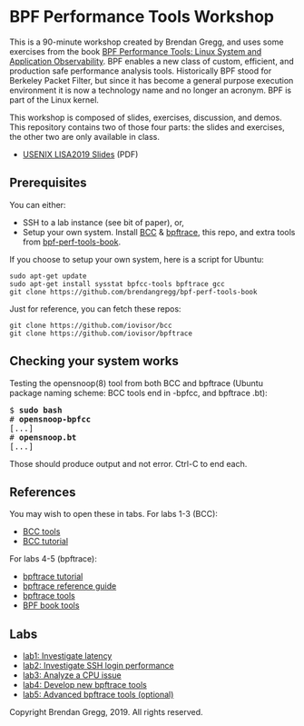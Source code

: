 # BPF Performance Tools Workshop

This is a 90-minute workshop created by Brendan Gregg, and uses some exercises from the book [BPF Performance Tools: Linux System and Application Observability](http://www.brendangregg.com/bpf-performance-tools-book.html). BPF enables a new class of custom, efficient, and production safe performance analysis tools. Historically BPF stood for Berkeley Packet Filter, but since it has become a general purpose execution environment it is now a technology name and no longer an acronym. BPF is part of the Linux kernel.

This workshop is composed of slides, exercises, discussion, and demos. This repository contains two of those four parts: the slides and exercises, the other two are only available in class.

- [USENIX LISA2019 Slides](LISA2019_BPF_Performance_Tools.pdf) (PDF)

## Prerequisites

You can either:

- SSH to a lab instance (see bit of paper), or,
- Setup your own system. Install [BCC](https://github.com/iovisor/bcc) & [bpftrace](https://github.com/iovisor/bpftrace), this repo, and extra tools from [bpf-perf-tools-book](https://github.com/brendangregg/bpf-perf-tools-book).

If you choose to setup your own system, here is a script for Ubuntu:

```
sudo apt-get update
sudo apt-get install sysstat bpfcc-tools bpftrace gcc
git clone https://github.com/brendangregg/bpf-perf-tools-book
```

Just for reference, you can fetch these repos:

```
git clone https://github.com/iovisor/bcc
git clone https://github.com/iovisor/bpftrace
```

## Checking your system works

Testing the opensnoop(8) tool from both BCC and bpftrace (Ubuntu package naming scheme: BCC tools end in -bpfcc, and bpftrace .bt):

<pre>
$ <b>sudo bash</b>
# <b>opensnoop-bpfcc</b>
[...]
# <b>opensnoop.bt</b>
[...]
</pre>

Those should produce output and not error. Ctrl-C to end each.

## References

You may wish to open these in tabs. For labs 1-3 (BCC):

- [BCC tools](https://github.com/iovisor/bcc#tools)
- [BCC tutorial](https://github.com/iovisor/bcc/blob/master/docs/tutorial.md)

For labs 4-5 (bpftrace):

- [bpftrace tutorial](https://github.com/iovisor/bpftrace/blob/master/docs/tutorial_one_liners.md)
- [bpftrace reference guide](https://github.com/iovisor/bpftrace/blob/master/docs/reference_guide.md)
- [bpftrace tools](https://github.com/iovisor/bpftrace#tools)
- [BPF book tools](https://github.com/brendangregg/bpf-perf-tools-book#tools)

## Labs

- [lab1: Investigate latency](lab1.md)
- [lab2: Investigate SSH login performance](lab2.md)
- [lab3: Analyze a CPU issue](lab3.md)
- [lab4: Develop new bpftrace tools](lab4.md)
- [lab5: Advanced bpftrace tools (optional)](lab5.md)

Copyright Brendan Gregg, 2019. All rights reserved.
